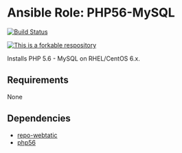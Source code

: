 # Ansible Role: PHP56-MySQL

[![Build Status](https://travis-ci.org/ericmdev/ansible-role-php56-mysql.svg?branch=master)](https://travis-ci.org/ericmdev/ansible-role-php56-mysql)

[![This is a forkable respository](https://img.shields.io/badge/forkable-yes-brightgreen.svg)](https://basicallydan.github.io/forkability/?u=ericmdev&r=ansible-role-php56-mysql)

Installs PHP 5.6 - MySQL on RHEL/CentOS 6.x.

## Requirements

None

## Dependencies

- [repo-webtatic](https://github.com/ericmdev/ansible-role-repo-webtatic)
- [php56](https://github.com/ericmdev/ansible-role-php56)
